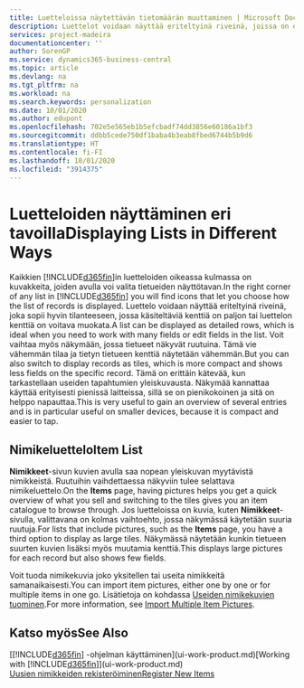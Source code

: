 ```yaml
---
title: Luetteloissa näytettävän tietomäärän muuttaminen | Microsoft Docs
description: Luettelot voidaan näyttää eriteltyinä riveinä, joissa on eniten tietoja, tai ruutuina, joita on helppo silmäillä ja joissa voi olla pikkukuvia.
services: project-madeira
documentationcenter: ''
author: SorenGP
ms.service: dynamics365-business-central
ms.topic: article
ms.devlang: na
ms.tgt_pltfrm: na
ms.workload: na
ms.search.keywords: personalization
ms.date: 10/01/2020
ms.author: edupont
ms.openlocfilehash: 702e5e565eb1b5efcbadf74dd3856e60186a1bf3
ms.sourcegitcommit: ddbb5cede750df1baba4b3eab8fbed6744b5b9d6
ms.translationtype: HT
ms.contentlocale: fi-FI
ms.lasthandoff: 10/01/2020
ms.locfileid: "3914375"
---
```

# <a name="displaying-lists-in-different-ways"></a><span data-ttu-id="9c9b9-103">Luetteloiden näyttäminen eri tavoilla</span><span class="sxs-lookup"><span data-stu-id="9c9b9-103">Displaying Lists in Different Ways</span></span>
<span data-ttu-id="9c9b9-104">Kaikkien [!INCLUDE[d365fin](includes/d365fin_md.md)]in luetteloiden oikeassa kulmassa on kuvakkeita, joiden avulla voi valita tietueiden näyttötavan.</span><span class="sxs-lookup"><span data-stu-id="9c9b9-104">In the right corner of any list in [!INCLUDE[d365fin](includes/d365fin_md.md)] you will find icons that let you choose how the list of records is displayed.</span></span> <span data-ttu-id="9c9b9-105">Luettelo voidaan näyttää eriteltyinä riveinä, joka sopii hyvin tilanteeseen, jossa käsiteltäviä kenttiä on paljon tai luettelon kenttiä on voitava muokata.</span><span class="sxs-lookup"><span data-stu-id="9c9b9-105">A list can be displayed as detailed rows, which is ideal when you need to work with many fields or edit fields in the list.</span></span> <span data-ttu-id="9c9b9-106">Voit vaihtaa myös näkymään, jossa tietueet näkyvät ruutuina. Tämä vie vähemmän tilaa ja tietyn tietueen kenttiä näytetään vähemmän.</span><span class="sxs-lookup"><span data-stu-id="9c9b9-106">But you can also switch to display records as tiles, which is more compact and shows less fields on the specific record.</span></span> <span data-ttu-id="9c9b9-107">Tämä on erittäin kätevää, kun tarkastellaan useiden tapahtumien yleiskuvausta. Näkymää kannattaa käyttää erityisesti pienissä laitteissa, sillä se on pienikokoinen ja sitä on helppo napauttaa.</span><span class="sxs-lookup"><span data-stu-id="9c9b9-107">This is very useful to gain an overview of several entries and is in particular useful on smaller devices, because it is compact and easier to tap.</span></span>

## <a name="item-list"></a><span data-ttu-id="9c9b9-108">Nimikeluettelo</span><span class="sxs-lookup"><span data-stu-id="9c9b9-108">Item List</span></span>
<span data-ttu-id="9c9b9-109">**Nimikkeet**-sivun kuvien avulla saa nopean yleiskuvan myytävistä nimikkeistä. Ruutuihin vaihdettaessa näkyviin tulee selattava nimikeluettelo.</span><span class="sxs-lookup"><span data-stu-id="9c9b9-109">On the **Items** page, having pictures helps you get a quick overview of what you sell and switching to the tiles gives you an item catalogue to browse through.</span></span> <span data-ttu-id="9c9b9-110">Jos luetteloissa on kuvia, kuten **Nimikkeet**-sivulla, valittavana on kolmas vaihtoehto, jossa näkymässä käytetään suuria ruutuja.</span><span class="sxs-lookup"><span data-stu-id="9c9b9-110">For lists that include pictures, such as the **Items** page, you have a third option to display as large tiles.</span></span> <span data-ttu-id="9c9b9-111">Näkymässä näytetään kunkin tietueen suurten kuvien lisäksi myös muutamia kenttiä.</span><span class="sxs-lookup"><span data-stu-id="9c9b9-111">This displays large pictures for each record but also shows few fields.</span></span>

<span data-ttu-id="9c9b9-112">Voit tuoda nimikekuvia joko yksitellen tai useita nimikkeitä samanaikaisesti.</span><span class="sxs-lookup"><span data-stu-id="9c9b9-112">You can import item pictures, either one by one or for multiple items in one go.</span></span> <span data-ttu-id="9c9b9-113">Lisätietoja on kohdassa [Useiden nimikekuvien tuominen](inventory-how-import-item-pictures.md).</span><span class="sxs-lookup"><span data-stu-id="9c9b9-113">For more information, see [Import Multiple Item Pictures](inventory-how-import-item-pictures.md).</span></span>  

## <a name="see-also"></a><span data-ttu-id="9c9b9-114">Katso myös</span><span class="sxs-lookup"><span data-stu-id="9c9b9-114">See Also</span></span>
<span data-ttu-id="9c9b9-115">[[!INCLUDE[d365fin](includes/d365fin_md.md)] -ohjelman käyttäminen](ui-work-product.md)</span><span class="sxs-lookup"><span data-stu-id="9c9b9-115">[Working with [!INCLUDE[d365fin](includes/d365fin_md.md)]](ui-work-product.md)</span></span>  
[<span data-ttu-id="9c9b9-116">Uusien nimikkeiden rekisteröiminen</span><span class="sxs-lookup"><span data-stu-id="9c9b9-116">Register New Items</span></span>](inventory-how-register-new-items.md)  
